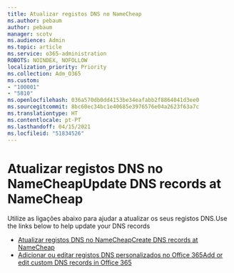 ```yaml
---
title: Atualizar registos DNS no NameCheap
ms.author: pebaum
author: pebaum
manager: scotv
ms.audience: Admin
ms.topic: article
ms.service: o365-administration
ROBOTS: NOINDEX, NOFOLLOW
localization_priority: Priority
ms.collection: Adm_O365
ms.custom:
- "100001"
- "5810"
ms.openlocfilehash: 036a570db0dd4153be34eafabb2f8864041d3ee0
ms.sourcegitcommit: 8bc60ec34bc1e40685e3976576e04a2623f63a7c
ms.translationtype: HT
ms.contentlocale: pt-PT
ms.lasthandoff: 04/15/2021
ms.locfileid: "51834526"
---
```

# <a name="update-dns-records-at-namecheap"></a><span data-ttu-id="7031a-102">Atualizar registos DNS no NameCheap</span><span class="sxs-lookup"><span data-stu-id="7031a-102">Update DNS records at NameCheap</span></span>

<span data-ttu-id="7031a-103">Utilize as ligações abaixo para ajudar a atualizar os seus registos DNS.</span><span class="sxs-lookup"><span data-stu-id="7031a-103">Use the links below to help update your DNS records</span></span>

- [<span data-ttu-id="7031a-104">Atualizar registos DNS no NameCheap</span><span class="sxs-lookup"><span data-stu-id="7031a-104">Create DNS records at NameCheap</span></span>](https://docs.microsoft.com/microsoft-365/admin/dns/create-dns-records-at-namecheap?view=o365-worldwide)
- [<span data-ttu-id="7031a-105">Adicionar ou editar registos DNS personalizados no Office 365</span><span class="sxs-lookup"><span data-stu-id="7031a-105">Add or edit custom DNS records in Office 365</span></span>](https://docs.microsoft.com/microsoft-365/admin/setup/add-domain#add-or-edit-custom-dns-records)